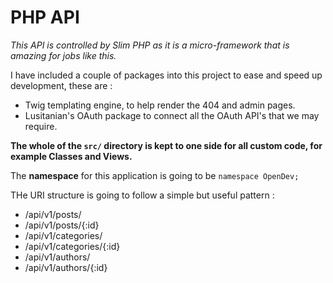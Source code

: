 # PHP API

*This API is controlled by Slim PHP as it is a micro-framework that is amazing for jobs like this.*

I have included a couple of packages into this project to ease and speed up development, these are :

* Twig templating engine, to help render the 404 and admin pages.
* Lusitanian's OAuth package to connect all the OAuth API's that we may require.

**The whole of the `src/` directory is kept to one side for all custom code, for example Classes and Views.**

The **namespace** for this application is going to be `namespace OpenDev;`

THe URI structure is going to follow a simple but useful pattern :

* /api/v1/posts/
* /api/v1/posts/{:id}
* /api/v1/categories/
* /api/v1/categories/{:id}
* /api/v1/authors/
* /api/v1/authors/{:id}
